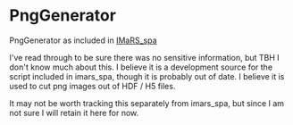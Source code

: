 # PngGenerator
PngGenerator as included in [IMaRS_spa ](https://github.com/USF-IMARS/imars_spa)

I've read through to be sure there was no sensitive information, but TBH I don't know much about this. I believe it is a development source for the script included in imars_spa, though it is probably out of date. I believe it is used to cut png images out of HDF / H5 files.

It may not be worth tracking this separately from imars_spa, but since I am not sure I will retain it here for now.
